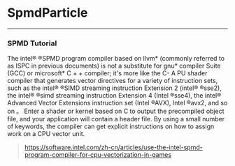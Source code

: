 # SpmdParticle


------

### SPMD Tutorial

The intel® ®SPMD program compiler based on llvm* (commonly referred to as ISPC in previous documents) is not a substitute for gnu* compiler Suite (GCC) or microsoft* C + + compiler; it's more like the C- A PU shader compiler that generates vector directives for a variety of instruction sets, such as the intel® ®SIMD streaming instruction Extension 2 (intel® ®sse2), the intel® ®simd streaming instruction Extension 4 (Intel ®sse4), the intel® Advanced Vector Extensions instruction set (Intel ®AVX), Intel ®avx2, and so on 。 Enter a shader or kernel based on C to output the precompiled object file, and your application will contain a header file. By using a small number of keywords, the compiler can get explicit instructions on how to assign work on a CPU vector unit.

> https://software.intel.com/zh-cn/articles/use-the-intel-spmd-program-compiler-for-cpu-vectorization-in-games
